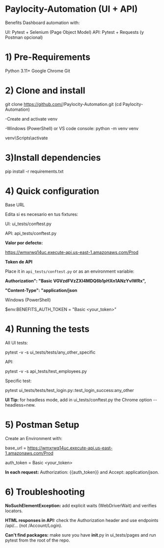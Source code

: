 # Paylocity-Automation (UI + API)

Benefits Dashboard automation with:

UI: Pytest + Selenium (Page Object Model)
API: Pytest + Requests (y Postman opcional)

# 1) Pre-Requirements
Python 3.11+
Google Chrome
Git

# 2) Clone and install
git clone https://github.com/<tu-usuario>/Paylocity-Automation.git
(cd Paylocity-Automation)

-Create and activate venv

-Windows (PowerShell) or VS code console:
python -m venv venv

venv\Scripts\activate

# 3)Install dependencies
pip install -r requirements.txt

# 4) Quick configuration
Base URL

Edita si es necesario en tus fixtures:

UI: ui_tests/conftest.py

API: api_tests/conftest.py

**Valor por defecto:**

https://wmxrwq14uc.execute-api.us-east-1.amazonaws.com/Prod

**Token de API**

Place it in `api_tests/conftest.py` or as an environment variable:


**Authorization": "Basic VGVzdFVzZXI4MDQ6b1pHXn1ANzYvIWRx",**

  **"Content-Type": "application/json**

Windows (PowerShell)

$env:BENEFITS_AUTH_TOKEN = "Basic <your_token>"


# 4) Running the tests

All UI tests:

pytest -v -s ui_tests/tests/any_other_specific

API:

pytest -v -s api_tests/test_employees.py 

Specific test:

pytest ui_tests/tests/test_login.py::test_login_success:any_other


**UI Tip:** for headless mode, add in ui_tests/conftest.py the Chrome option --headless=new.

# 5) Postman Setup

Create an Environment with:

base_url = https://wmxrwq14uc.execute-api.us-east-1.amazonaws.com/Prod

auth_token = Basic <your_token>

**In each request:** Authorization: {{auth_token}} and Accept: application/json.

# 6) Troubleshooting

**NoSuchElementException:** add explicit waits (WebDriverWait) and verifies locators.

**HTML responses in API:** check the Authorization header and use endpoints /api/... (not /Account/Login).

**Can't find packages:** make sure you have __init__.py in ui_tests/pages and run pytest from the root of the repo.
